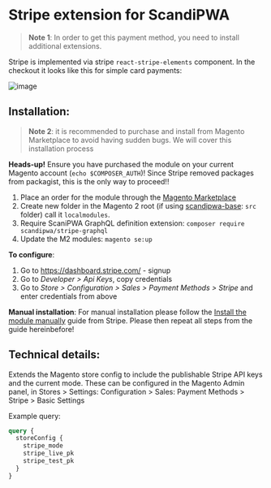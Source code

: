 # Stripe extension for ScandiPWA

> **Note 1**: In order to get this payment method, you need to install additional extensions.

Stripe is implemented via stripe `react-stripe-elements` component. In the checkout it looks like this for simple card payments:

![image](https://user-images.githubusercontent.com/29531824/69980856-c1628580-1539-11ea-9a9d-cf24a53c766e.png)

## Installation:

> **Note 2**: it is recommended to purchase and install from Magento Marketplace to avoid having sudden bugs. We will cover this installation process

**Heads-up!** Ensure you have purchased the module on your current Magento account (`echo $COMPOSER_AUTH`)! Since Stripe removed packages from packagist, this is the only way to proceed!!

1. Place an order for the module through the [Magento Marketplace](https://marketplace.magento.com/stripe-stripe-payments.html)
2. Create new folder in the Magento 2 root (if using [scandipwa-base](https://github.com/scandipwa/scandipwa-base): `src` folder) call it `localmodules`.
3. Require ScaniPWA GraphQL definition extension: `composer require scandipwa/stripe-graphql`
4. Update the M2 modules: `magento se:up`

**To configure**:
1. Go to https://dashboard.stripe.com/ - signup
2. Go to *Developer > Api Keys*, copy credentials
3. Go to *Store > Configuration > Sales > Payment Methods > Stripe* and enter credentials from above

**Manual installation**:
For manual installation please follow the [Install the module manually](https://stripe.com/docs/plugins/magento/install#manual) guide from Stripe. Please then repeat all steps from the guide hereinbefore!

## Technical details:

Extends the Magento store config to include the publishable Stripe API keys and the current mode. These can be configured in the Magento Admin panel, in Stores > Settings: Configuration > Sales: Payment Methods > Stripe > Basic Settings

Example query:

```graphql
query {
  storeConfig {
    stripe_mode
    stripe_live_pk
    stripe_test_pk
  } 
}
```
